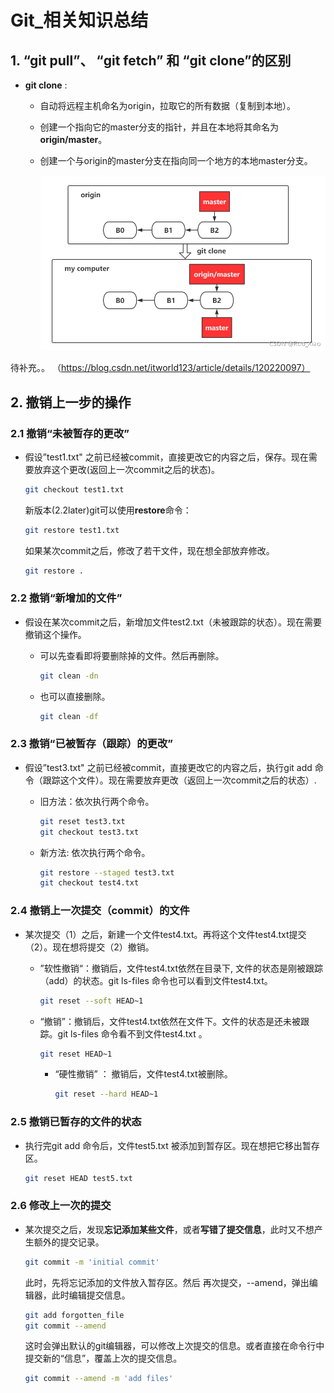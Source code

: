 # Git_相关知识总结

## 1.  “git pull”、 “git fetch” 和 “git clone”的区别

+ **git clone** : 

  + 自动将远程主机命名为origin，拉取它的所有数据（复制到本地）。

  + 创建一个指向它的master分支的指针，并且在本地将其命名为**origin/master**。

  + 创建一个与origin的master分支在指向同一个地方的本地master分支。

    ![git-clone](git-clone.png)


待补充。。
（https://blog.csdn.net/itworld123/article/details/120220097）

  

## 2. 撤销上一步的操作



### 2.1 撤销“未被暂存的更改”

+ 假设”test1.txt" 之前已经被commit，直接更改它的内容之后，保存。现在需要放弃这个更改(返回上一次commit之后的状态)。

  ```bash
  git checkout test1.txt
  ```

  新版本(2.2later)git可以使用**restore**命令：

  ```bash
  git restore test1.txt
  ```

  如果某次commit之后，修改了若干文件，现在想全部放弃修改。

  ```bash
  git restore .
  ```

### 2.2 撤销“新增加的文件”

+ 假设在某次commit之后，新增加文件test2.txt（未被跟踪的状态）。现在需要撤销这个操作。

  - 可以先查看即将要删除掉的文件。然后再删除。

  	```bash
  	git clean -dn
  	```

  + 也可以直接删除。

    ```bash
    git clean -df
    ```
    
    

### 2.3 撤销“已被暂存（跟踪）的更改”

+ 假设”test3.txt" 之前已经被commit，直接更改它的内容之后，执行git add 命令（跟踪这个文件）。现在需要放弃更改（返回上一次commit之后的状态）.

  - 旧方法：依次执行两个命令。

  	```bash
  	git reset test3.txt
  	git checkout test3.txt
  	```

  - 新方法: 依次执行两个命令。

    ```bash
    git restore --staged test3.txt
    git checkout test4.txt
    ```
    
    

### 2.4 撤销上一次提交（commit）的文件

+ 某次提交（1）之后，新建一个文件test4.txt。再将这个文件test4.txt提交（2）。现在想将提交（2）撤销。

  - ”软性撤销“：撤销后，文件test4.txt依然在目录下, 文件的状态是刚被跟踪（add）的状态。git ls-files 命令也可以看到文件test4.txt。

  	```bash
  	git reset --soft HEAD~1
  	```

  - “撤销”：撤销后，文件test4.txt依然在文件下。文件的状态是还未被跟踪。git ls-files 命令看不到文件test4.txt 。

    ```bash
    git reset HEAD~1
    ```
	  
	- “硬性撤销” ： 撤销后，文件test4.txt被删除。

		```bash
		git reset --hard HEAD~1
		```



### 2.5 撤销已暂存的文件的状态

+ 执行完git add 命令后，文件test5.txt 被添加到暂存区。现在想把它移出暂存区。

  ```bash
  git reset HEAD test5.txt
  ```



### 2.6 修改上一次的提交

+ 某次提交之后，发现**忘记添加某些文件**，或者**写错了提交信息**，此时又不想产生额外的提交记录。

  ```bash
  git commit -m 'initial commit'
  ```

  此时，先将忘记添加的文件放入暂存区。然后 再次提交，--amend，弹出编辑器，此时编辑提交信息。

  ```bash
  git add forgotten_file
  git commit --amend 
  ```

  这时会弹出默认的git编辑器，可以修改上次提交的信息。或者直接在命令行中提交新的“信息”，覆盖上次的提交信息。

  ```bash
  git commit --amend -m 'add files'
  ```

  

  

  
